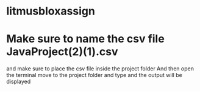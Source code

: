 # litmusbloxassign

# Make sure to name the csv file JavaProject(2)(1).csv
and make sure to place the csv file inside the project folder
And then open the terminal move to the project folder and type <node index.js>
and the output will be displayed

